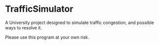 # TrafficSimulator
A University project designed to simulate traffic congestion, and possible ways to resolve it.

Please use this program at your own risk.
